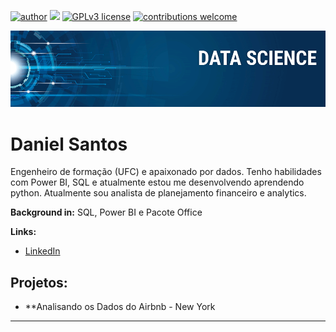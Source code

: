 [![author](https://img.shields.io/badge/author-carlosfab-red.svg)](https://www.linkedin.com/in/daniel-dos-santos-souza-42388614b/) [![](https://img.shields.io/badge/python-3.7+-blue.svg)](https://www.python.org/downloads/release/python-365/) [![GPLv3 license](https://img.shields.io/badge/License-GPLv3-blue.svg)](http://perso.crans.org/besson/LICENSE.html) [![contributions welcome](https://img.shields.io/badge/contributions-welcome-brightgreen.svg?style=flat)](https://github.com/carlosfab/data_science/issues)

<p align="center">
  <img src="banner.png" >
</p>

# Daniel Santos
Engenheiro de formação (UFC) e apaixonado por dados. Tenho habilidades com Power BI, SQL e atualmente estou me desenvolvendo aprendendo python. Atualmente sou analista de planejamento financeiro e analytics.



**Background in:** SQL, Power BI e Pacote Office

**Links:**
* [LinkedIn](https://www.linkedin.com/in/daniel-dos-santos-souza-42388614b/)

## Projetos:

* **Analisando os Dados do Airbnb - New York

---




